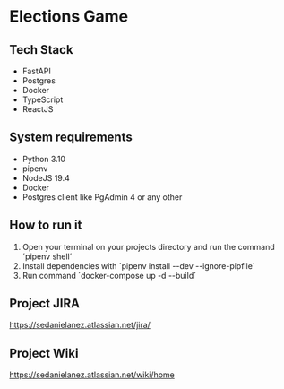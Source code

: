# Elections Game

## Tech Stack

* FastAPI
* Postgres
* Docker
* TypeScript
* ReactJS

## System requirements
- Python 3.10
- pipenv
- NodeJS 19.4
- Docker
- Postgres client like PgAdmin 4 or any other

## How to run it

1. Open your terminal on your projects directory and run the command ´pipenv shell´
2. Install dependencies with ´pipenv install --dev --ignore-pipfile´
3. Run command ´docker-compose up -d --build´

## Project JIRA

https://sedanielanez.atlassian.net/jira/

## Project Wiki

https://sedanielanez.atlassian.net/wiki/home